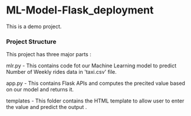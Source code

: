 <h1>ML-Model-Flask_deployment</h1>
This is a demo project.

<h3>Project Structure</h3>

This project has three major parts :

mlr.py - This contains code fot our Machine Learning model to predict Number of Weekly rides data in 'taxi.csv' file.

app.py - This contains Flask APIs and computes the precited value based on our model and returns it.

templates - This folder contains the HTML template to allow user to enter the value and predict the output .
